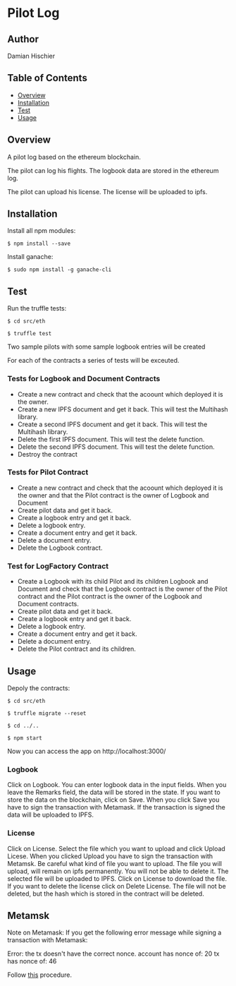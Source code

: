 # Pilot Log

## Author
Damian Hischier

## Table of Contents
- [Overview](#overview)
- [Installation](#installation)
- [Test](#test)
- [Usage](#usage)

## Overview
A pilot log based on the ethereum blockchain.

The pilot can log his flights. The logbook data are stored in the ethereum log.

The pilot can upload his license. The license will be uploaded to ipfs.

## Installation
Install all npm modules:

`$ npm install --save`

Install ganache:

`$ sudo npm install -g ganache-cli`

## Test
Run the truffle tests:

`$ cd src/eth`

`$ truffle test`

Two sample pilots with some sample logbook entries will be created

For each of the contracts a series of tests will be exceuted.

### Tests for Logbook and Document Contracts
* Create a new contract and check that the acoount which deployed it is the owner.
* Create a new IPFS document and get it back. This will test the Multihash library.
* Create a second IPFS document and get it back. This will test the Multihash library.
* Delete the first IPFS document. This will test the delete function.
* Delete the second IPFS document. This will test the delete function.
* Destroy the contract

### Tests for Pilot Contract
* Create a new contract and check that the acoount which deployed it is the owner and that the Pilot contract is the owner of Logbook and Document
* Create pilot data and get it back.
* Create a logbook entry and get it back.
* Delete a logbook entry.
* Create a document entry and get it back.
* Delete a document entry.
* Delete the Logbook contract.

### Test for LogFactory Contract
* Create a Logbook with its child Pilot and its children Logbook and Document and check that the Logbook contract is the owner of the Pilot contract and the Pilot contract is the owner of the Logbook and Document contracts.
* Create pilot data and get it back.
* Create a logbook entry and get it back.
* Delete a logbook entry.
* Create a document entry and get it back.
* Delete a document entry.
* Delete the Pilot contract and its children.

## Usage
Depoly the contracts:

`$ cd src/eth`

`$ truffle migrate --reset`

`$ cd ../..`

`$ npm start`

Now you can access the app on http://localhost:3000/

### Logbook
Click on Logbook. You can enter logbook data in the input fields. When you leave the Remarks field, the data will be stored in the state. If you want to store the data on the blockchain, click on Save. When you click Save you have to sign the transaction with Metamask. If the transaction is signed the data will be uploaded to IPFS.

### License
Click on License. Select the file which you want to upload and click Upload Licese. When you clicked Upload you have to sign the transaction with Metamsk. Be careful what kind of file you want to upload. The file you will upload, will remain on ipfs permanently. You will not be able to delete it. The selected file will be uploaded to IPFS. Click on License to download the file. If you want to delete the license click on Delete License. The file will not be deleted, but the hash which is stored in the contract will be deleted.

## Metamsk
Note on Metamask: If you get the following error message while signing a transaction with Metamask:

Error: the tx doesn't have the correct nonce. account has nonce of: 20 tx has nonce of: 46

Follow [this](https://consensys.zendesk.com/hc/en-us/articles/360004177531-Resetting-an-Account-New-UI-) procedure.
